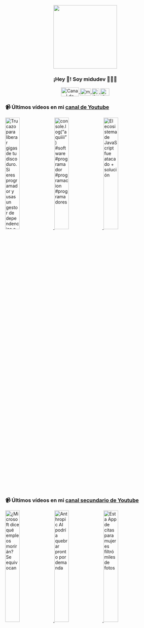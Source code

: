 <p align="center" width="300">
   <img align="center" width="200" src="https://user-images.githubusercontent.com/1561955/106762302-fda9de00-6635-11eb-99be-3ef744e60c0e.png" />
   <h3 align="center">¡Hey 👋! Soy midudev 👨🏻‍💻</h3>
</p>

<p align="center">
   <a href="https://twitch.tv/midudev" target="blank">
    <img align="center" src="https://upload.wikimedia.org/wikipedia/commons/c/ce/Twitch_logo_2019.svg" alt="Canal de Twitch de midudev" height="28px" width="56px" />
  </a>
  <span style="width: 8px;"> </span>
   <a href="https://youtube.com/midudev" target="blank">
    <img align="center" src="https://upload.wikimedia.org/wikipedia/commons/0/09/YouTube_full-color_icon_%282017%29.svg" alt="midudev" height="23px" width="33px" />
  </a>
  <span style="width: 8px;"> </span>
  <a href="https://instagram.com/midu.dev" target="blank">
    <img align="center" src="https://upload.wikimedia.org/wikipedia/commons/e/e7/Instagram_logo_2016.svg" alt="Canal de Instagram de midu.dev" height="23px" width="23px" />
  </a>
  <span style="width: 8px;"> </span>
  <a href="https://twitter.com/midudev" target="blank">
    <img align="center" src="https://upload.wikimedia.org/wikipedia/commons/thumb/6/6f/Logo_of_Twitter.svg/2491px-Logo_of_Twitter.svg.png" alt="Canal de Twitter de midudev" height="23px" width="28px" />
  </a>
</p>

### 📹 Últimos vídeos en mi [canal de Youtube](https://youtube.com/midudev?sub_confirmation=1)

<a href='https://youtu.be/h5LyG1I2Ugs' target='_blank'>
  <img width='30%' src='https://img.youtube.com/vi/h5LyG1I2Ugs/mqdefault.jpg' alt='Trucazo para liberar gigas de tu disco duro.  Si eres programador y usas un gestor de dependencias c' />
</a>
<a href='https://youtu.be/QkEojOByHyk' target='_blank'>
  <img width='30%' src='https://img.youtube.com/vi/QkEojOByHyk/mqdefault.jpg' alt='console.log(“aquiiii”)  #software #programador #programacion #programadores' />
</a>
<a href='https://youtu.be/Ao_zPIfaNPY' target='_blank'>
  <img width='30%' src='https://img.youtube.com/vi/Ao_zPIfaNPY/mqdefault.jpg' alt='El ecosistema de JavaScript fue atacado + solución' />
</a>

### 📹 Últimos vídeos en mi [canal secundario de Youtube](https://youtube.com/midulive?sub_confirmation=1)

<a href='https://youtu.be/VLRqbFU4IdE' target='_blank'>
  <img width='30%' src='https://img.youtube.com/vi/VLRqbFU4IdE/mqdefault.jpg' alt='¿Microsoft dice qué empleos morirán? Se equivocan' />
</a>
<a href='https://youtu.be/Glns8xtF0Lw' target='_blank'>
  <img width='30%' src='https://img.youtube.com/vi/Glns8xtF0Lw/mqdefault.jpg' alt='Anthropic AI podría quebrar pronto por demanda' />
</a>
<a href='https://youtu.be/ItH7iFjJU3Y' target='_blank'>
  <img width='30%' src='https://img.youtube.com/vi/ItH7iFjJU3Y/mqdefault.jpg' alt='Esta App de citas para mujeres filtró miles de fotos' />
</a>